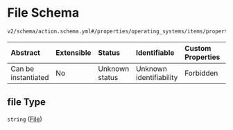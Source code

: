 # File Schema

```txt
v2/schema/action.schema.yml#/properties/operating_systems/items/properties/steps/items/properties/actions/items/oneOf/12/properties/fastboot:boot/properties/file
```



| Abstract            | Extensible | Status         | Identifiable            | Custom Properties | Additional Properties | Access Restrictions | Defined In                                                          |
| :------------------ | :--------- | :------------- | :---------------------- | :---------------- | :-------------------- | :------------------ | :------------------------------------------------------------------ |
| Can be instantiated | No         | Unknown status | Unknown identifiability | Forbidden         | Allowed               | none                | [device.schema.json*](../device.schema.json "open original schema") |

## file Type

`string` ([File](device-properties-operating-systems-operating-system-properties-steps-step-properties-group-step-action-oneof-fastbootboot-action-properties-fastbootboot-action-properties-file.md))
